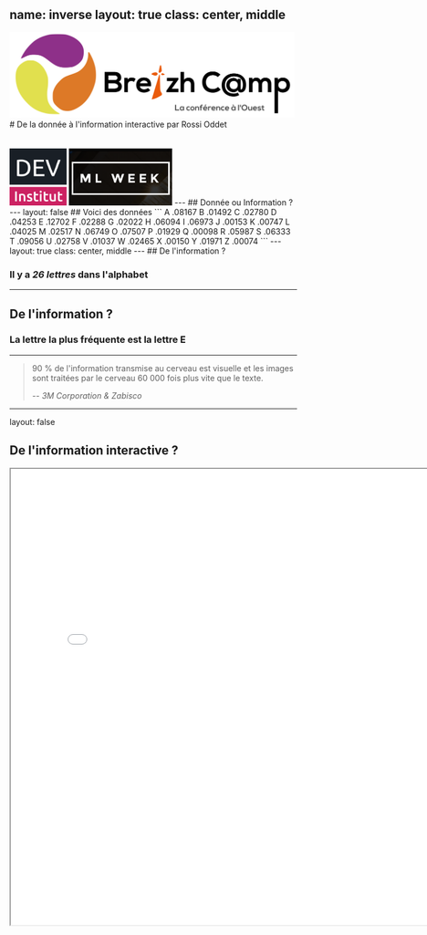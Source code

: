 name: inverse
layout: true
class: center, middle
---
<img src="images/logo-breizhcamp.svg" height="150" >
# De la donnée à l'information interactive
par Rossi Oddet
<br>
<br>
<br>
<img src="images/devinstitut.png" height="100" >
<img src="images/ml-week.png" height="100">
---
## Donnée ou Information ?
---
layout: false
## Voici des données
```
A	.08167
B	.01492
C	.02780
D	.04253
E	.12702
F	.02288
G	.02022
H	.06094
I	.06973
J	.00153
K	.00747
L	.04025
M	.02517
N	.06749
O	.07507
P	.01929
Q	.00098
R	.05987
S	.06333
T	.09056
U	.02758
V	.01037
W	.02465
X	.00150
Y	.01971
Z	.00074
```
---
layout: true
class: center, middle
---
## De l'information ?

### Il y a ***26 lettres*** dans l'alphabet
---
## De l'information ?

### La lettre la plus fréquente est la lettre **E**
---
> 90 % de l'information transmise au cerveau est visuelle et les images sont traitées par le cerveau 60 000 fois plus vite que le texte.
>
> -- <cite>3M Corporation & Zabisco</cite>
---
layout: false
## De l'information interactive ?

<iframe src="src/d3-tip/" width="800" height="800">
---
## Composition d'une visualisation

<iframe src="src/d3-tip-details/" width="800" height="800">
---
layout: true
class: center, middle
---
## J'ai des données, mais quel type de représentation choisir ?
### Voyons les graphes usuels en fonction de la nature des données
---
## Des données temporelles
---
layout: false
## Données Temporelles discrètes - Barres
<iframe src="src/d3-bar-time/" width="800" height="500">

---
## Données Temporelles discrètes - Empillement de barres

<iframe src="src/d3-stacked" width="800" height="500">

---
## Données Temporelles discrètes - Nuage de points

<iframe src="src/d3-simple-scatterplot" width="800" height="500">

---
## Données Temporelles continues - Courbe

<iframe src="src/d3-multiseries-line" width="800" height="500">
---
layout: true
class: center, middle
---
## Des données catégorisées
---
layout: false
## Données catégorisées - Camembert

<iframe src="src/d3-3d-donut" width="800" height="500">
---
## Données catégorisées - Anneau

<iframe src="src/d3-sequence-sunburst" width="800" height="500">
---
## Données catégorisées - Treemap

<iframe src="src/d3-treemap" width="800">

.footnote[Source : [http://bl.ocks.org/mbostock/4063582](http://bl.ocks.org/mbostock/4063582)]
---
## Données catégorisées - Empillement continue
<iframe src="src/d3-stacked-area" width="800" height="500">
---
layout: true
class: center, middle
---
## Des relations
### Corrélation vs Causalité
---
> 1/3 des accidents de la route étant dus à des conducteurs alcooliques, qu'est ce qu'on attend pour punir les 2/3 de conducteurs sobres responsables de la majorité des accidents ?
>
> -- <cite>Coluche</cite>
---
layout: false
## Relations - Nuage des points
<img src="images/rel-faible.jpg" width="300">
<img src="images/rel-forte.jpg" width="300">
<img src="images/rel-no.jpg" width="300">
---
## Recherche de relations - Matrice de nuages de points
<iframe src="src/d3-scatterplot-matrix"  height="700">
---
## 2+ dimensions ? - Bulles
<iframe src="src/d3-bubble-nations-v2" width="800">
---
## 2+ dimensions ? - Box plot
<iframe src="src/d3-boxplot" width="800">
---
layout: true
class: center, middle
---
## Des différences
---
layout: false
## Différences - Cartes chaudes
Comparaison des différentes techniques de construction d'application mobile
<img src="images/cartes-chaudes.png" width="700">
---
## Différences - Etoile
<iframe src="src/d3-spider-radar" width="800">
---
layout: true
class: center, middle
---
## Des données geographiques
---
layout: false
## Données géographiques - Des bulles sur la carte

<iframe src="src/d3-map-symbol" width="800">
---
## Données géographiques - Interaction
<iframe src="src/d3-map-airports" width="800">
---

## Données géographiques - Choroplèthe
<iframe src="src/d3-map-choropleth" width="800">
---
layout: true
class: center, middle
---
## Que fait-on de nos jours comme visualisation ?
---
## Le Data Journalisme - Recrutement au NY Times
http://www.nytimes.com/newsgraphics/2015/07/21/upshot-graphics-job-post/
---
## Le Data Journalisme - Faire participer les utilisateurs
http://www.nytimes.com/interactive/2015/05/28/upshot/you-draw-it-how-family-income-affects-childrens-college-chances.html
---
## Le Data Journalisme - Etre créatif sur la forme
http://www.nytimes.com/interactive/2014/07/08/upshot/how-the-year-you-were-born-influences-your-politics.html
---
## Le Data Journalisme - le cas ARTE
http://info.arte.tv/fr/le-monde-vu-par-arte-reportage
---
## Aide à la décision
---
## La visualisation avec D3
---
layout: false
## D3 comme « **D**ata-**D**riven **D**ocuments »
<img src="images/d3-intro.png" width="800">
---
layout: false
## Travailler avec D3
<img src="images/d3-travailler.png" width="800">
---
layout: true
class: center, middle
---
## Gallery D3
https://github.com/mbostock/d3/wiki/Gallery
---
<img src="images/d3-conclusion.png" width="500">
---
## Merci pour votre attention !
### Des Questions ?
<br>
<br>
<img src="images/devinstitut.png" height="100" >
<img src="images/ml-week.png" height="100">
